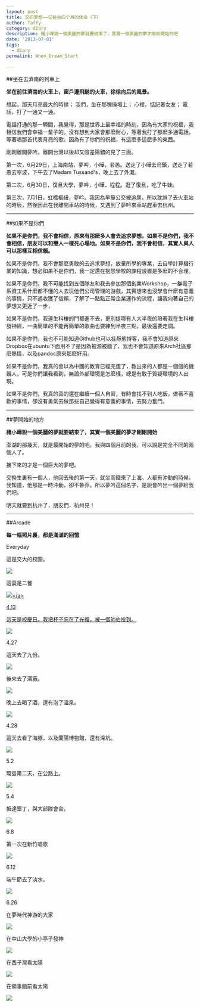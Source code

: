 ```yaml
---
layout: post
title: 交织梦想——记在台四个月的体会（下）
author: Taffy
category: diary
description: 豬小曄說一個美麗的夢就要結束了，其實一個美麗的夢才剛剛開始的吧
date: '2013-07-01'
tags:
  - diary
permalink: When_Dream_Start

---
```


##坐在去濟南的列車上

**坐在前往濟南的火車上，窗戶邊飛馳的火車，徐徐向后的風景。**

想起，那天月亮最大的時候；
我們，坐在那塊操場上；
心裡，惦記著女友；
電話，打了一通又一通。

電話打通的那一瞬間，我覺得，那是世界上最幸福的時刻，因為有大家的祝福，我相信我們會幸福一輩子的。沒有想到大家會那麽耐心，等著我打了那麽多通電話，等著唱那首代表月亮的歌。因為有了你們的祝福，有這麽多這麽多的東西。

剛剛離開夢吟。離開台灣以後却又陰差陽錯的見了三面。

第一次，6月29日，上海南站，夢吟，小曄，若愚。送走了小曄去烏鎮，送走了若愚去寜波，下午去了Madam Tussand's，晚上去了外灘。

第二次，6月30日，復旦大學，夢吟，小曄，程程。逛了復旦，吃了牛蛙。

第三次，7月1日，虹橋樞紐，夢吟。我因為早晨公交被追尾，所以耽誤了去火車站的時辰，然後因此在我離開車站的時候，又遇到了夢吟來車站趕車去杭州。

---

##如果不是你們

**如果不是你們，我不會相信，原來有那麽多人會去追求夢想。如果不是你們，我不會相信，朋友可以和戀人一樣死心塌地。如果不是你們，我不會相信，其實人與人可以那樣互相信賴。**

如果不是你們，我不會那麽勇敢的去追求夢想，放棄所學的專業，去自學計算機行業的知識，想必如果不是你們，我一定還在抱怨學校的課程設置是多麽的不合理。

如果不是你們，我不可能找到五個隊友和我去參加那個創業Workshop，一群電子系資工系什麽都不懂的人去玩他們公司管理的游戲，其實想來也沒學會什麽有意義的事情，只不過收獲了信賴，了解了一點點正常企業運作的流程，讓我向著自己的夢想又更近了一步，

如果不是你們，我連生科樓的門都進不去，更別提哪有人大半夜的陪著我在生科樓發神經，一曲簡單的不能再簡單的歌曲也要練到半夜三點，最後還要走調。

如果不是你們，我也不可能知道Github也可以挂靜態博客，我不會知道原來Dropbox在ubuntu下面用不了是因為被源被牆了，我也不會知道原來Arch社區那麽熱情，以及pandoc原來那麽好用。

如果不是你們，我真的會以為中國的教育已經完蛋了，教出來的人都是一個個的機器人，可是你們讓我看到，無論外部環境是怎麽樣，總是有敢于質疑環境的人出現。

如果不是你們，我真的真的還在繼續一個人自習，有時會找不到人吃飯，做著不喜歡的事情，卻沒有勇氣去做那些自己覺得有意義的事情，去努力奮鬥。

---

##夢開始的地方

**豬小曄說一個美麗的夢就要結束了，其實一個美麗的夢才剛剛開始**

澎湖的那幾天，就是最開始的夢的吧。我與四個月前的我，可以說是完全不同的兩個人了。

接下來的才是一個巨大的夢吧。

交換生裏有一個人，他回去後的第一天，就坐高鐵來了上海。人都有沖動的時候，我知道，他那是一時沖動，卻不魯莽。所以夢吟這個名字，是說會吟出一個夢給我們吧。

明天就要到杭州了，朋友們，杭州見！

-----

##Arcade

**每一幅照片裏，都是滿滿的回憶**

Everyday

這是交大的校園。

<a href="http://imgur.com/tbRuoHx.jpg" title="交大校园" >![](http://i.imgur.com/tbRuoHx.jpg)</a>

這裏是二餐

<a href="http://imgur.com/zdndXf6.jpg" >![](http://i.imgur.com/zdndXf6.jpg")</a>

4.13

這天是校慶日。我把杯子忘在了光復，被一個師伯撿到。

<a href="http://imgur.com/ZO0ytYl.jpg">![](http://i.imgur.com/ZO0ytYl.jpg)</a>

4.27

這天去了九份。

<a href="http://imgur.com/MT5zoRF.jpg">![](http://i.imgur.com/MT5zoRF.jpg)</a>

後來去了酒廠。

<a href="http://imgur.com/H4euqEO.jpg">![](http://i.imgur.com/H4euqEO.jpg)</a>

晚上去喝了酒，還有泡了溫泉。

<a href="http://imgur.com/629Zp2S.jpg">![](http://i.imgur.com/629Zp2S.jpg)</a>

4.28

這天去看了海豚，以及蘭陽博物館，還有深坑。

<a href="http://imgur.com/4JbnJaD.jpg">![](http://i.imgur.com/4JbnJaD.jpg)</a>

5.2

環島第二天，在公路上。

<a href="http://imgur.com/RWH4Jht.jpg">![](http://i.imgur.com/RWH4Jht.jpg)</a>

5.4

抵達墾丁，與大部隊會合。

<a href="http://imgur.com/RBh15zE.jpg">![](http://i.imgur.com/RBh15zE.jpg)</a>

6.8

第一次在新竹唱歌

<a href="http://imgur.com/srfdXtO.jpg">![](http://i.imgur.com/srfdXtO.jpg)</a>

6.12

端午節去了淡水。

<a href="http://imgur.com/YnpLVPN.jpg">![](http://i.imgur.com/YnpLVPN.jpg)</a>

6.26

在夢時代神游的大家

<a href="http://imgur.com/ea6wCXE.jpg">![](http://i.imgur.com/ea6wCXE.jpg)</a>

在中山大學的小亭子發神

<a href="http://imgur.com/MNWESxs.jpg">![](http://i.imgur.com/MNWESxs.jpg)</a>

在西子灣看太陽

<a href="http://imgur.com/k16tjXK.jpg">![](http://i.imgur.com/k16tjXK.jpg)</a>

在領事館前看太陽

<a href="http://imgur.com/iFiuFTI.jpg">![](http://i.imgur.com/iFiuFTI.jpg)</a>

<script>

{
  $(document).ready(function(){
      $('article a').attr('data-lightbox','roadtrip');
      });
}

</script>

